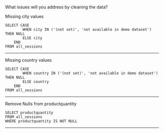 What issues will you address by cleaning the data?

Missing city values


    SELECT CASE
            WHEN city IN ('(not set)', 'not available in demo dataset') THEN NULL
            ELSE city
        END
    FROM all_sessions

---

Missing country values


    SELECT CASE
            WHEN country IN ('(not set)', 'not available in demo dataset') THEN NULL
            ELSE country
        END
    FROM all_sessions

---

Remove Nulls from productquantity

    SELECT productquantity
    FROM all_sessions
    WHERE productquantity IS NOT NULL

---

